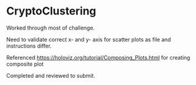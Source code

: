 # CryptoClustering

Worked through most of challenge.  

Need to validate correct x- and y- axis for scatter plots as file and instructions differ.

Referenced https://holoviz.org/tutorial/Composing_Plots.html for creating composite plot

Completed and reviewed to submit.